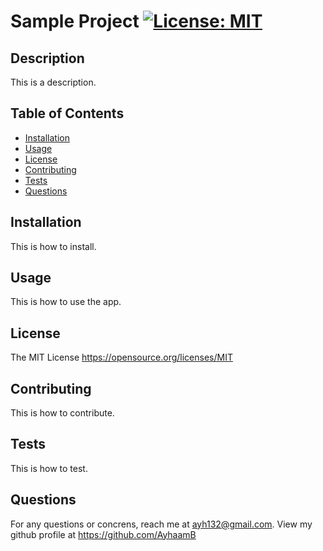 # Sample Project [![License: MIT](https://img.shields.io/badge/License-MIT-yellow.svg)](https://opensource.org/licenses/MIT)

## Description
This is a description.

## Table of Contents
- [Installation](#installation)
- [Usage](#usage)
- [License](#license)
- [Contributing](#contributing)
- [Tests](#tests)
- [Questions](#questions)

## Installation
This is how to install.

## Usage
This is how to use the app.

## License
The MIT License
https://opensource.org/licenses/MIT

## Contributing
This is how to contribute.

## Tests
This is how to test.

## Questions
For any questions or concrens, reach me at ayh132@gmail.com. View my github profile at https://github.com/AyhaamB